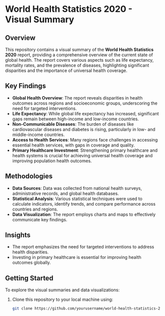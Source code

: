 # World Health Statistics 2020 - Visual Summary  

## Overview  
This repository contains a visual summary of the **World Health Statistics 2020** report, providing a comprehensive overview of the current state of global health. The report covers various aspects such as life expectancy, mortality rates, and the prevalence of diseases, highlighting significant disparities and the importance of universal health coverage.  

## Key Findings  
- **Global Health Overview**: The report reveals disparities in health outcomes across regions and socioeconomic groups, underscoring the need for targeted interventions.  
- **Life Expectancy**: While global life expectancy has increased, significant gaps remain between high-income and low-income countries.  
- **Non-Communicable Diseases**: The burden of diseases like cardiovascular diseases and diabetes is rising, particularly in low- and middle-income countries.  
- **Access to Health Services**: Many regions face challenges in accessing essential health services, with gaps in coverage and quality.  
- **Primary Healthcare Investment**: Strengthening primary healthcare and health systems is crucial for achieving universal health coverage and improving population health outcomes.  

## Methodologies  
- **Data Sources**: Data was collected from national health surveys, administrative records, and global health databases.  
- **Statistical Analysis**: Various statistical techniques were used to calculate indicators, identify trends, and compare performance across countries and regions.  
- **Data Visualization**: The report employs charts and maps to effectively communicate key findings.  

## Insights  
- The report emphasizes the need for targeted interventions to address health disparities.  
- Investing in primary healthcare is essential for improving health outcomes globally.  

## Getting Started  
To explore the visual summaries and data visualizations:  
1. Clone this repository to your local machine using:  
   ```bash  
   git clone https://github.com/yourusername/world-health-statistics-2020.git
